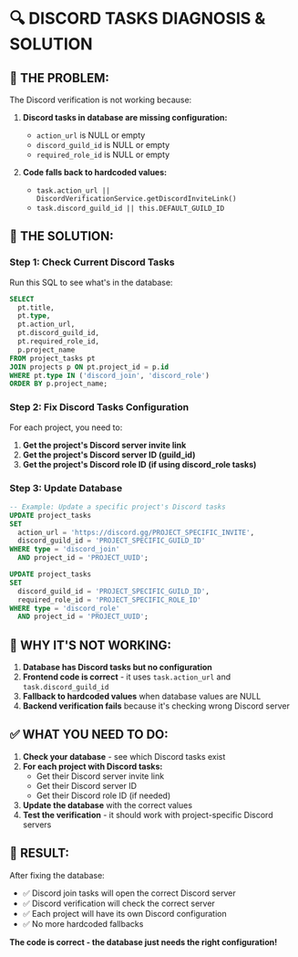 # 🔍 DISCORD TASKS DIAGNOSIS & SOLUTION

## 🚨 **THE PROBLEM:**

The Discord verification is not working because:

1. **Discord tasks in database are missing configuration:**
   - `action_url` is NULL or empty
   - `discord_guild_id` is NULL or empty  
   - `required_role_id` is NULL or empty

2. **Code falls back to hardcoded values:**
   - `task.action_url || DiscordVerificationService.getDiscordInviteLink()`
   - `task.discord_guild_id || this.DEFAULT_GUILD_ID`

## 🔧 **THE SOLUTION:**

### **Step 1: Check Current Discord Tasks**
Run this SQL to see what's in the database:
```sql
SELECT 
  pt.title,
  pt.type,
  pt.action_url,
  pt.discord_guild_id,
  pt.required_role_id,
  p.project_name
FROM project_tasks pt
JOIN projects p ON pt.project_id = p.id
WHERE pt.type IN ('discord_join', 'discord_role')
ORDER BY p.project_name;
```

### **Step 2: Fix Discord Tasks Configuration**
For each project, you need to:

1. **Get the project's Discord server invite link**
2. **Get the project's Discord server ID (guild_id)**
3. **Get the project's Discord role ID (if using discord_role tasks)**

### **Step 3: Update Database**
```sql
-- Example: Update a specific project's Discord tasks
UPDATE project_tasks 
SET 
  action_url = 'https://discord.gg/PROJECT_SPECIFIC_INVITE',
  discord_guild_id = 'PROJECT_SPECIFIC_GUILD_ID'
WHERE type = 'discord_join' 
  AND project_id = 'PROJECT_UUID';

UPDATE project_tasks 
SET 
  discord_guild_id = 'PROJECT_SPECIFIC_GUILD_ID',
  required_role_id = 'PROJECT_SPECIFIC_ROLE_ID'
WHERE type = 'discord_role' 
  AND project_id = 'PROJECT_UUID';
```

## 🎯 **WHY IT'S NOT WORKING:**

1. **Database has Discord tasks but no configuration**
2. **Frontend code is correct** - it uses `task.action_url` and `task.discord_guild_id`
3. **Fallback to hardcoded values** when database values are NULL
4. **Backend verification fails** because it's checking wrong Discord server

## ✅ **WHAT YOU NEED TO DO:**

1. **Check your database** - see which Discord tasks exist
2. **For each project with Discord tasks:**
   - Get their Discord server invite link
   - Get their Discord server ID
   - Get their Discord role ID (if needed)
3. **Update the database** with the correct values
4. **Test the verification** - it should work with project-specific Discord servers

## 🚀 **RESULT:**

After fixing the database:
- ✅ Discord join tasks will open the correct Discord server
- ✅ Discord verification will check the correct server
- ✅ Each project will have its own Discord configuration
- ✅ No more hardcoded fallbacks

**The code is correct - the database just needs the right configuration!**
